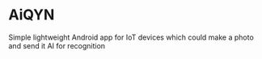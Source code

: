 # AiQYN
Simple lightweight Android app for IoT devices which could make a photo and send it AI for recognition
